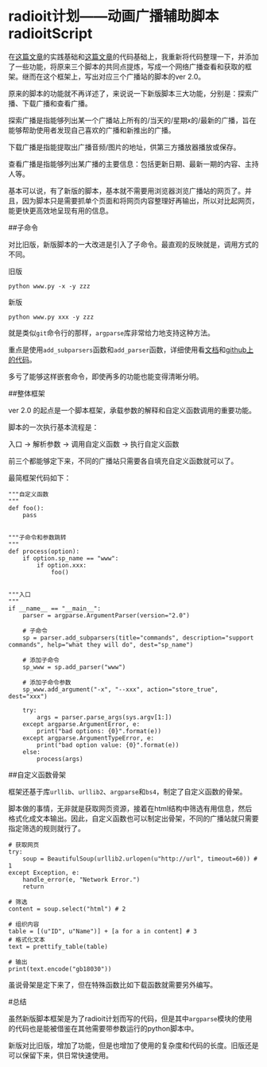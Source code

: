 radioit计划——动画广播辅助脚本radioitScript
===========================

在[这篇文章](http://blog.e10t.net/how-to-save-internet-radio/)的实践基础和[这篇文章](http://blog.e10t.net/append-a-python-script-for-last-post-about-saving-internet-radio/)的代码基础上，我重新将代码整理一下，并添加了一些功能，将原来三个脚本的共同点提炼，写成一个网络广播查看和获取的框架。继而在这个框架上，写出对应三个广播站的脚本的ver 2.0。

原来的脚本的功能就不再详述了，来说说一下新版脚本三大功能，分别是：探索广播、下载广播和查看广播。

探索广播是指能够列出某一个广播站上所有的/当天的/星期x的/最新的广播，旨在能够帮助使用者发现自己喜欢的广播和新推出的广播。

下载广播是指能提取出广播音频/图片的地址，供第三方播放器播放或保存。

查看广播是指能够列出某广播的主要信息：包括更新日期、最新一期的内容、主持人等。

基本可以说，有了新版的脚本，基本就不需要用浏览器浏览广播站的网页了。并且，因为脚本只是需要抓单个页面和将网页内容整理好再输出，所以对比起网页，能更快更高效地呈现有用的信息。

##子命令

对比旧版，新版脚本的一大改进是引入了子命令。最直观的反映就是，调用方式的不同。

旧版
```language-python
python www.py -x -y zzz
```

新版
```language-python
python www.py xxx -y zzz
```

就是类似`git`命令行的那样，`argparse`库非常给力地支持这种方法。

重点是使用`add_subparsers`函数和`add_parser`函数，详细使用看[文档](https://docs.python.org/2/library/argparse.html)和[github上的代码](https://github.com/exoticknight/radioitScript/blob/master/_radioit_script_template.py)。

多亏了能够这样嵌套命令，即使再多的功能也能变得清晰分明。

##整体框架

ver 2.0 的起点是一个脚本框架，承载参数的解释和自定义函数调用的重要功能。

脚本的一次执行基本流程是：

入口 → 解析参数 → 调用自定义函数 → 执行自定义函数

前三个都能够定下来，不同的广播站只需要各自填充自定义函数就可以了。

最简框架代码如下：

```language-python
"""自定义函数
"""
def foo():
    pass


"""子命令和参数跳转
"""
def process(option):
    if option.sp_name == "www":
        if option.xxx:
            foo()


"""入口
"""
if __name__ == "__main__":
    parser = argparse.ArgumentParser(version="2.0")

    # 子命令
    sp = parser.add_subparsers(title="commands", description="support commands", help="what they will do", dest="sp_name")

    # 添加子命令
    sp_www = sp.add_parser("www")

    # 添加子命令参数
    sp_www.add_argument("-x", "--xxx", action="store_true", dest="xxx")

    try:
        args = parser.parse_args(sys.argv[1:])
    except argparse.ArgumentError, e:
        print("bad options: {0}".format(e))
    except argparse.ArgumentTypeError, e:
        print("bad option value: {0}".format(e))
    else:
        process(args)
```

##自定义函数骨架

框架还基于库`urllib`、`urllib2`、`argparse`和`bs4`，制定了自定义函数的骨架。

脚本做的事情，无非就是获取网页资源，接着在html结构中筛选有用信息，然后格式化成文本输出。因此，自定义函数也可以制定出骨架，不同的广播站就只需要指定筛选的规则就行了。

```language-python
# 获取网页
try:
    soup = BeautifulSoup(urllib2.urlopen(u"http://url", timeout=60)) # 1
except Exception, e:
    handle_error(e, "Network Error.")
    return

# 筛选
content = soup.select("html") # 2

# 组织内容
table = [(u"ID", u"Name")] + [a for a in content] # 3
# 格式化文本
text = prettify_table(table)

# 输出
print(text.encode("gb18030"))
```

虽说骨架是定下来了，但在特殊函数比如下载函数就需要另外编写。

#总结

虽然新版脚本框架是为了radioit计划而写的代码，但是其中`argparse`模块的使用的代码也是能被借鉴在其他需要带参数运行的python脚本中。

新版对比旧版，增加了功能，但是也增加了使用的复杂度和代码的长度。旧版还是可以保留下来，供日常快速使用。